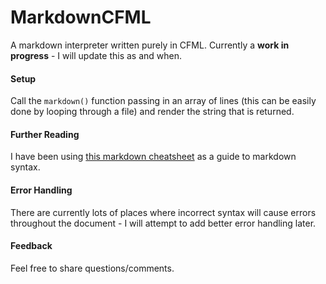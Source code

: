 MarkdownCFML
============
A markdown interpreter written purely in CFML. Currently a **work in progress** - I will update this as and when.

#### Setup
Call the `markdown()` function passing in an array of lines (this can be easily done by looping through a file) and render the string that is returned.

#### Further Reading
I have been using [this markdown cheatsheet](https://github.com/adam-p/markdown-here/wiki/Markdown-Cheatsheet) as a guide to markdown syntax.

#### Error Handling
There are currently lots of places where incorrect syntax will cause errors throughout the document - I will attempt to add better error handling later.

#### Feedback
Feel free to share questions/comments.